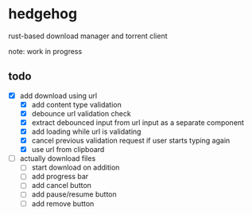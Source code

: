 # hedgehog

rust-based download manager and torrent client

note: work in progress

## todo

- [x] add download using url
  - [x] add content type validation
  - [x] debounce url validation check
  - [x] extract debounced input from url input as a separate component
  - [x] add loading while url is validating
  - [x] cancel previous validation request if user starts typing again
  - [x] use url from clipboard
- [ ] actually download files
  - [ ] start download on addition
  - [ ] add progress bar
  - [ ] add cancel button
  - [ ] add pause/resume button
  - [ ] add remove button
